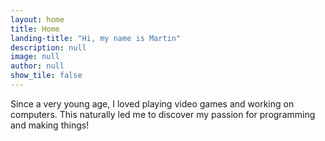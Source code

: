 ```yaml
---
layout: home
title: Home
landing-title: "Hi, my name is Martin"
description: null
image: null
author: null
show_tile: false
---
```


Since a very young age, I loved playing video games and working on computers. This naturally led me to discover my passion for programming and making things!
